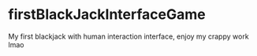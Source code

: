 # firstBlackJackInterfaceGame
My first blackjack with human interaction interface, enjoy my crappy work lmao
